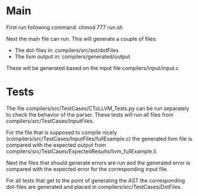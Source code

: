 # Main
First run following command: chmod 777 run.sh

Next the main file can run. This will generate a couple of files:
* The dot-files in: compilers/src/ast/dotFiles
* The llvm output in: compilers/generated/output

These will be generated based on the input file compilers/input/input.c

# Tests
The file compilers/src/TestCases/CToLLVM_Tests.py can be run separately to check the behavior of the parser.
These tests will run all files from compilers/src/TestCases/InputFiles. 

For the file that is supposed to compile nicely (compilers/src/TestCases/InputFiles/fullExample.c) the generated
llvm file is compared with the expected output from compilers/src/TestCases/ExpectedResults/llvm_fullExample.ll.

Next the files that should generate errors are run and the generated error is compared with the expected error for
the corresponding input file.

For all tests that get to the point of generating the AST the corresponding dot-files are generated and placed in 
compilers/src/TestCases/DotFiles.